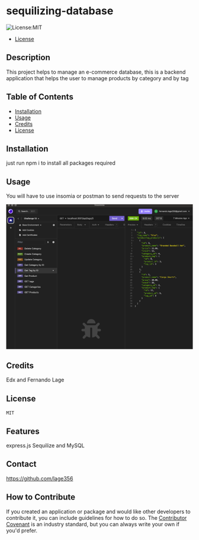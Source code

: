 # sequilizing-database 
  ![License:MIT](https://img.shields.io/badge/License-MIT-yellow.svg)
  - [License](#license)

  ## Description
   
  This project helps to manage an e-commerce database, this is a backend application that helps the user to  manage  products  by category and  by tag

  ## Table of Contents
  
  - [Installation](#installation)
  - [Usage](#usage)
  - [Credits](#credits)
  - [License](#license)
  
  ## Installation

  just run npm i to install all packages required

  ## Usage

  You will have to use insomia or postman to send requests to the server

  ![Insomnia screenshot](./screenshot.png)

  ## Credits
  
  Edx and Fernando Lage
  
  ## License
    MIT

  ## Features
  
  express.js Sequilize and MySQL
  
  ## Contact 
  https://github.com/lage356

  ## How to Contribute
  
  If you created an application or package and would like other developers to contribute it, you can include guidelines for how to do so. The [Contributor Covenant](https://www.contributor-covenant.org/) is an industry standard, but you can always write your own if you'd prefer.
  
  